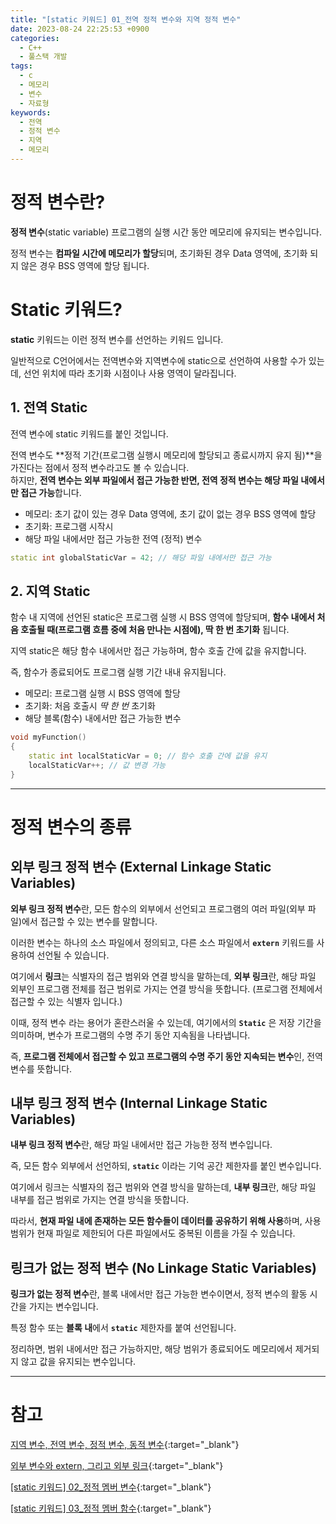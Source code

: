 ```yaml
---
title: "[static 키워드] 01_전역 정적 변수와 지역 정적 변수"
date: 2023-08-24 22:25:53 +0900
categories:
  - C++
  - 풀스택 개발
tags:
  - c
  - 메모리
  - 변수
  - 자료형
keywords:
  - 전역
  - 정적 변수
  - 지역
  - 메모리
---
```


# 정적 변수란?

<span class="keyword">**정적 변수**(static variable)</span> <span class="font_highlight">프로그램의 실행 시간 동안 메모리에 유지되는 변수</span>입니다.

정적 변수는 **컴파일 시간에 메모리가 할당**되며, 초기화된 경우 Data 영역에, 초기화 되지 않은 경우 BSS 영역에 할당 됩니다.

# Static 키워드?

<span class="keyword">**static**</span> 키워드는 이런 <span class="font_highlight">정적 변수를 선언하는 키워드</span> 입니다.

일반적으로 C언어에서는 전역변수와 지역변수에 static으로 선언하여 사용할 수가 있는데, 선언 위치에 따라 초기화 시점이나 사용 영역이 달라집니다.

## 1. 전역 Static

<span class="important">전역 변수에 static</span> 키워드를 붙인 것입니다.

전역 변수도 **정적 기간(프로그램 실행시 메모리에 할당되고 종료시까지 유지 됨)**을 가진다는 점에서 정적 변수라고도 볼 수 있습니다. <br> 하지만, **전역 변수는 외부 파일에서 접근 가능한 반면, 전역 정적 변수는 해당 파일 내에서만 접근 가능**합니다.

- 메모리: 초기 값이 있는 경우 Data 영역에, 초기 값이 없는 경우 BSS 영역에 할당
- 초기화: 프로그램 시작시
- 해당 파일 내에서만 접근 가능한 전역 (정적) 변수

```cpp
static int globalStaticVar = 42; // 해당 파일 내에서만 접근 가능
```

## 2. 지역 Static

<span class="important">함수 내 지역에 선언된 static</span>은 프로그램 실행 시 BSS 영역에 할당되며, **함수 내에서 처음 호출될 때(프로그램 흐름 중에 처음 만나는 시점에), 딱 한 번 초기화** 됩니다.

지역 static은 해당 함수 내에서만 접근 가능하며, 함수 호출 간에 값을 유지합니다.

즉, 함수가 종료되어도 프로그램 실행 기간 내내 유지됩니다.

- 메모리: 프로그램 실행 시 BSS 영역에 할당
- 초기화: 처음 호출시 *딱 한 번* 초기화
- 해당 블록(함수) 내에서만 접근 가능한 변수

```cpp
void myFunction()
{
    static int localStaticVar = 0; // 함수 호출 간에 값을 유지
    localStaticVar++; // 값 변경 가능
}
```

---


# 정적 변수의 종류

## 외부 링크 정적 변수 (External Linkage Static Variables)

<span class="keyword">**외부 링크 정적 변수**</span>란, <span class="font_highlight">모든 함수의 외부에서 선언되고 프로그램의 여러 파일(외부 파일)에서 접근할 수 있는 변수</span>를 말합니다.

이러한 변수는 하나의 소스 파일에서 정의되고, 다른 소스 파일에서 **`extern`** 키워드를 사용하여 선언될 수 있습니다.

여기에서 **링크**는 식별자의 접근 범위와 연결 방식을 말하는데, <span class="important">**외부 링크**</span>란, 해당 파일 외부인 <span class="important">프로그램 전체를 접근 범위로 가지는 연결 방식</span>을 뜻합니다. (프로그램 전체에서 접근할 수 있는 식별자 입니다.)

이때, 정적 변수 라는 용어가 혼란스러울 수 있는데, 여기에서의 **`Static`** 은 저장 기간을 의미하며, 변수가 프로그램의 수명 주기 동안 지속됨을 나타냅니다.

즉, **프로그램 전체에서 접근할 수 있고 프로그램의 수명 주기 동안 지속되는 변수**인, 전역 변수를 뜻합니다.

## 내부 링크 정적 변수 (Internal Linkage Static Variables)

<span class="keyword">**내부 링크 정적 변수**</span>란, <span class="font_highlight">해당 파일 내에서만 접근 가능한 정적 변수</span>입니다.

즉, 모든 함수 외부에서 선언하되, **`static`** 이라는 기억 공간 제한자를 붙인 변수입니다.

여기에서 링크는 식별자의 접근 범위와 연결 방식을 말하는데, <span class="important">**내부 링크**</span>란, <span class="important">해당 파일 내부를 접근 범위로 가지는 연결 방식</span>을 뜻합니다.

따라서, **현재 파일 내에 존재하는 모든 함수들이 데이터를 공유하기 위해 사용**하며, 사용 범위가 현재 파일로 제한되어 다른 파일에서도 중복된 이름을 가질 수 있습니다.

## 링크가 없는 정적 변수 (No Linkage Static Variables)

<span class="keyword">**링크가 없는 정적 변수**</span>란, <span class="important">블록 내에서만 접근 가능한 변수이면서, 정적 변수의 활동 시간을 가지는 변수</span>입니다.

특정 함수 또는 **블록 내**에서 **`static`** 제한자를 붙여 선언됩니다.

정리하면, 범위 내에서만 접근 가능하지만, 해당 범위가 종료되어도 메모리에서 제거되지 않고 값을 유지되는 변수입니다.

---

# 참고

[지역 변수, 전역 변수, 정적 변수, 동적 변수](/posts/%EC%A7%80%EC%97%AD-%EC%A0%84%EC%97%AD-%EC%A0%95%EC%A0%81-%EB%8F%99%EC%A0%81-%EB%B3%80%EC%88%98/){:target="_blank"}

[외부 변수와 extern, 그리고 외부 링크](/posts/%EC%99%B8%EB%B6%80-%EB%B3%80%EC%88%98%EC%99%80-extern-%EA%B7%B8%EB%A6%AC%EA%B3%A0-%EC%99%B8%EB%B6%80-%EB%A7%81%ED%81%AC/){:target="_blank"}

[[static 키워드] 02_정적 멤버 변수](/posts/static-02-%EC%A0%95%EC%A0%81-%EB%A9%A4%EB%B2%84-%EB%B3%80%EC%88%98/){:target="_blank"}

[[static 키워드] 03_정적 멤버 함수](/posts/static-03-%EC%A0%95%EC%A0%81-%EB%A9%A4%EB%B2%84-%ED%95%A8%EC%88%98/){:target="_blank"}